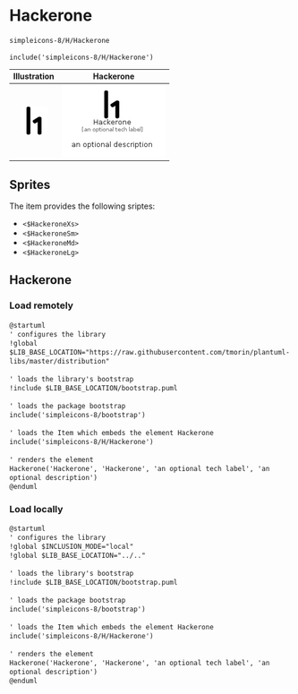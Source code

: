 # Hackerone


```text
simpleicons-8/H/Hackerone
```

```text
include('simpleicons-8/H/Hackerone')
```



| Illustration | Hackerone |
| :---: | :---: |
| ![illustration for Illustration](../../simpleicons-8/H/Hackerone.png) | ![illustration for Hackerone](../../simpleicons-8/H/Hackerone.Local.png) |



## Sprites
The item provides the following sriptes:

- `<$HackeroneXs>`
- `<$HackeroneSm>`
- `<$HackeroneMd>`
- `<$HackeroneLg>`





## Hackerone

### Load remotely
```plantuml
@startuml
' configures the library
!global $LIB_BASE_LOCATION="https://raw.githubusercontent.com/tmorin/plantuml-libs/master/distribution"

' loads the library's bootstrap
!include $LIB_BASE_LOCATION/bootstrap.puml

' loads the package bootstrap
include('simpleicons-8/bootstrap')

' loads the Item which embeds the element Hackerone
include('simpleicons-8/H/Hackerone')

' renders the element
Hackerone('Hackerone', 'Hackerone', 'an optional tech label', 'an optional description')
@enduml
```

### Load locally
```plantuml
@startuml
' configures the library
!global $INCLUSION_MODE="local"
!global $LIB_BASE_LOCATION="../.."

' loads the library's bootstrap
!include $LIB_BASE_LOCATION/bootstrap.puml

' loads the package bootstrap
include('simpleicons-8/bootstrap')

' loads the Item which embeds the element Hackerone
include('simpleicons-8/H/Hackerone')

' renders the element
Hackerone('Hackerone', 'Hackerone', 'an optional tech label', 'an optional description')
@enduml
```


